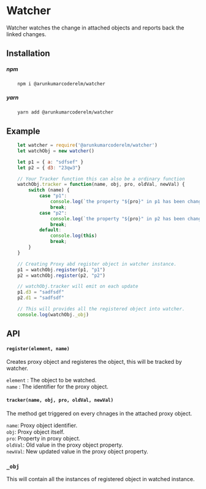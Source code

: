 # Watcher
Watcher watches the change in attached objects and reports back the linked changes.

## Installation

##### npm 
```
    npm i @arunkumarcoderelm/watcher
```

##### yarn 
```
    yarn add @arunkumarcoderelm/watcher
```

## Example

```javascript
    let watcher = require('@arunkumarcoderelm/watcher') 
    let watchObj = new watcher()

    let p1 = { a: "sdfsef" }
    let p2 = { d3: "23qw3"}

    // Your Tracker function this can also be a ordinary function
    watchObj.tracker = function(name, obj, pro, oldVal, newVal) {
        switch (name) {
            case "p1":
                console.log(`the property "${pro}" in p1 has been changed to new value "${newVal}"`)
                break;
            case "p2":
                console.log(`the property "${pro}" in p2 has been changed to new value "${newVal}"`)
                break;
            default:
                console.log(this)
                break;
        }
    }

    // Creating Proxy abd register object in watcher instance.
    p1 = watchObj.register(p1, "p1")
    p2 = watchObj.register(p2, "p2")

    // watchObj.tracker will emit on each update
    p1.d3 = "sadfsdf"  
    p2.d1 = "sadfsdf" 

    // This will provides all the registered object into watcher.
    console.log(watchObj._obj)
```

## API
#### `register(element, name)`
Creates proxy object and registeres the object, this will be tracked by watcher.

`element` : The object to be watched.<br>
`name` : The identifier for the proxy object.


#### `tracker(name, obj, pro, oldVal, newVal)`
The method get triggered on every chnages in the attached proxy object.

`name`: Proxy object identifier.<br>
`obj`: Proxy object itself.<br>
`pro`: Property in proxy object.<br>
`oldVal`: Old value in the proxy object property.<br>
`newVal`: New updated value in the proxy object property.

### `_obj`
This will contain all the instances of registered object in watched instance.